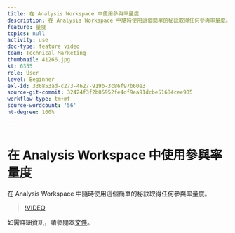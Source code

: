 ```yaml
---
title: 在 Analysis Workspace 中使用參與率量度
description: 在 Analysis Workspace 中隨時使用這個簡單的秘訣取得任何參與率量度。
feature: 量度
topics: null
activity: use
doc-type: feature video
team: Technical Marketing
thumbnail: 41266.jpg
kt: 6355
role: User
level: Beginner
exl-id: 336853ad-c273-4627-919b-3c86f97b60e3
source-git-commit: 32424f3f2b05952fe4df9ea91dcbe51684cee905
workflow-type: tm+mt
source-wordcount: '56'
ht-degree: 100%

---
```


# 在 Analysis Workspace 中使用參與率量度

在 Analysis Workspace 中隨時使用這個簡單的秘訣取得任何參與率量度。

>[!VIDEO](https://video.tv.adobe.com/v/41266/?quality=12&learn=on)

如需詳細資訊，請參閱本[文件](https://docs.adobe.com/content/help/zh-Hant/analytics/components/calculated-metrics/calcmetric-workflow/participation-metric.html)。
